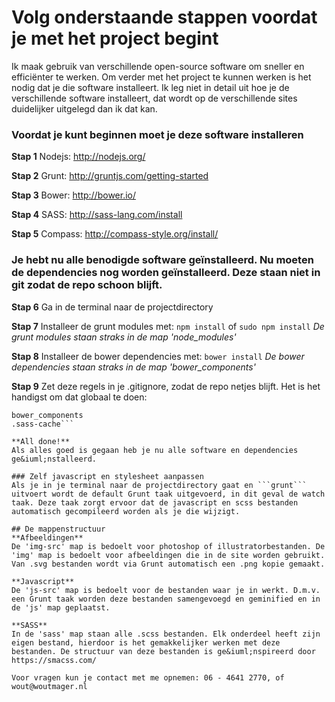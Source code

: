 # Volg onderstaande stappen voordat je met het project begint
Ik maak gebruik van verschillende open-source software om sneller en effici&euml;nter te werken. Om verder met het project te kunnen werken is het nodig dat je die software installeert. Ik leg niet in detail uit hoe je de verschillende software installeert, dat wordt op de verschillende sites duidelijker uitgelegd dan ik dat kan.

### Voordat je kunt beginnen moet je deze software installeren
**Stap 1**
Nodejs: http://nodejs.org/

**Stap 2**
Grunt: http://gruntjs.com/getting-started

**Stap 3**
Bower: http://bower.io/

**Stap 4**
SASS: http://sass-lang.com/install

**Stap 5**
Compass: http://compass-style.org/install/

### Je hebt nu alle benodigde software ge&iuml;nstalleerd. Nu moeten de dependencies nog worden ge&iuml;nstalleerd. Deze staan niet in git zodat de repo schoon blijft.
**Stap 6**
Ga in de terminal naar de projectdirectory

**Stap 7**
Installeer de grunt modules met:
```npm install``` of ```sudo npm install```
*De grunt modules staan straks in de map 'node_modules'*

**Stap 8**
Installeer de bower dependencies met:
```bower install```
*De bower dependencies staan straks in de map 'bower_components'*

**Stap 9**
Zet deze regels in je .gitignore, zodat de repo netjes blijft. Het is het handigst om dat globaal te doen:
```node_modules
bower_components
.sass-cache```

**All done!**
Als alles goed is gegaan heb je nu alle software en dependencies ge&iuml;nstalleerd.

### Zelf javascript en stylesheet aanpassen
Als je in je terminal naar de projectdirectory gaat en ```grunt``` uitvoert wordt de default Grunt taak uitgevoerd, in dit geval de watch taak. Deze taak zorgt ervoor dat de javascript en scss bestanden automatisch gecompileerd worden als je die wijzigt.

## De mappenstructuur
**Afbeeldingen**
De 'img-src' map is bedoelt voor photoshop of illustratorbestanden. De 'img' map is bedoelt voor afbeeldingen die in de site worden gebruikt. Van .svg bestanden wordt via Grunt automatisch een .png kopie gemaakt.

**Javascript**
De 'js-src' map is bedoelt voor de bestanden waar je in werkt. D.m.v. een Grunt taak worden deze bestanden samengevoegd en geminified en in de 'js' map geplaatst.

**SASS**
In de 'sass' map staan alle .scss bestanden. Elk onderdeel heeft zijn eigen bestand, hierdoor is het gemakkelijker werken met deze bestanden. De structuur van deze bestanden is ge&iuml;nspireerd door https://smacss.com/

Voor vragen kun je contact met me opnemen: 06 - 4641 2770, of wout@woutmager.nl